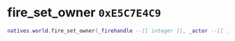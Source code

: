 # fire_set_owner `0xE5C7E4C9`

```lua
natives.world.fire_set_owner(_firehandle --[[ integer ]], _actor --[[ integer ]])
```